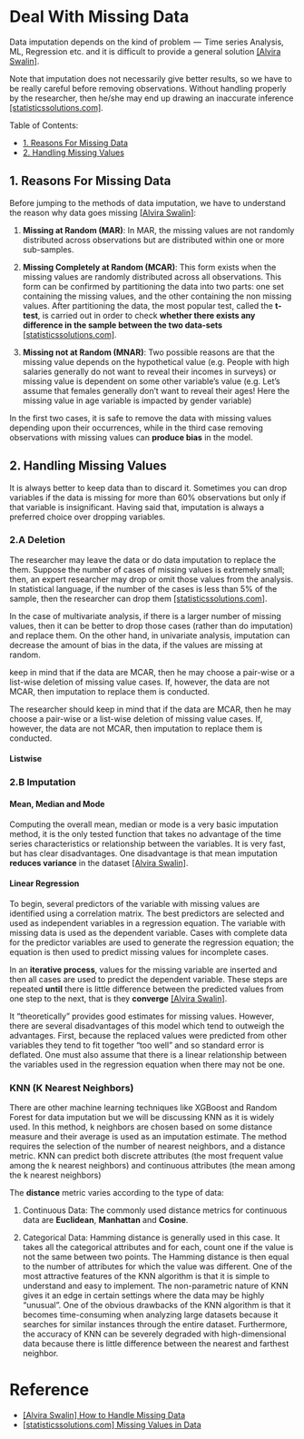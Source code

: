 # Deal With Missing Data

Data imputation depends on the kind of problem  —  Time series Analysis, ML, Regression etc. and it is difficult to provide a general solution [[Alvira Swalin]][How to Handle Missing Data].

Note that imputation does not necessarily give better results, so we have to be really careful before removing observations. Without handling properly by the researcher, then he/she may end up drawing an inaccurate inference [[statisticssolutions.com]][Missing Values in Data].

Table of Contents:

* [1. Reasons For Missing Data](https://github.com/HsiangHung/Machine_Learning_Note/tree/master/ML_fundamentals/Missing_Data#1-reasons-for-missing-data)
* [2. Handling Missing Values](https://github.com/HsiangHung/Machine_Learning_Note/tree/master/ML_fundamentals/Missing_Data#2-handling-missing-values)



## 1. Reasons For Missing Data

Before jumping to the methods of data imputation, we have to understand the reason why data goes missing [[Alvira Swalin]][How to Handle Missing Data]:


1. **Missing at Random (MAR)**: In MAR, the missing values are not randomly distributed across observations but are distributed within one or more sub-samples.

2. **Missing Completely at Random (MCAR)**: This form exists when the missing values are randomly distributed across all observations.  This form can be confirmed by partitioning the data into two parts: one set containing the missing values, and the other containing the non missing values.  After partitioning the data, the most popular test, called the **t-test**, is carried out in order to check **whether there exists any difference in the sample between the two data-sets** [[statisticssolutions.com]][Missing Values in Data].


3. **Missing not at Random (MNAR)**: Two possible reasons are that the missing value depends on the hypothetical value (e.g. People with high salaries generally do not want to reveal their incomes in surveys) or missing value is dependent on some other variable’s value (e.g. Let’s assume that females generally don’t want to reveal their ages! Here the missing value in age variable is impacted by gender variable)

In the first two cases, it is safe to remove the data with missing values depending upon their occurrences, while in the third case removing observations with missing values can **produce bias** in the model.


## 2. Handling Missing Values

It is always better to keep data than to discard it. Sometimes you can drop variables if the data is missing for more than 60% observations but only if that variable is insignificant. Having said that, imputation is always a preferred choice over dropping variables.

### 2.A Deletion

The researcher may leave the data or do data imputation to replace the them.  Suppose the number of cases of missing values is extremely small; then, an expert researcher may drop or omit those values from the analysis.  In statistical language, if the number of the cases is less than 5% of the sample, then the researcher can drop them [[statisticssolutions.com]][Missing Values in Data].


In the case of multivariate analysis, if there is a larger number of missing values, then it can be better to drop those cases (rather than do imputation) and replace them.  On the other hand, in univariate analysis, imputation can decrease the amount of bias in the data, if the values are missing at random.

keep in mind that if the data are MCAR, then he may choose a pair-wise or a list-wise deletion of missing value cases.  If, however, the data are not MCAR, then imputation to replace them is conducted.

The researcher should keep in mind that if the data are MCAR, then he may choose a pair-wise or a list-wise deletion of missing value cases.  If, however, the data are not MCAR, then imputation to replace them is conducted.

#### Listwise


### 2.B Imputation

#### Mean, Median and Mode

Computing the overall mean, median or mode is a very basic imputation method, it is the only tested function that takes no advantage of the time series characteristics or relationship between the variables. It is very fast, but has clear disadvantages. One disadvantage is that mean imputation **reduces variance** in the dataset [[Alvira Swalin]][How to Handle Missing Data].


#### Linear Regression

To begin, several predictors of the variable with missing values are identified using a correlation matrix. The best predictors are selected and used as independent variables in a regression equation. The variable with missing data is used as the dependent variable. Cases with complete data for the predictor variables are used to generate the regression equation; the equation is then used to predict missing values for incomplete cases. 

In an **iterative process**, values for the missing variable are inserted and then all cases are used to predict the dependent variable. These steps are repeated **until** there is little difference between the predicted values from one step to the next, that is they **converge** [[Alvira Swalin]][How to Handle Missing Data].

It “theoretically” provides good estimates for missing values. However, there are several disadvantages of this model which tend to outweigh the advantages. First, because the replaced values were predicted from other variables they tend to fit together “too well” and so standard error is deflated. One must also assume that there is a linear relationship between the variables used in the regression equation when there may not be one.

### KNN (K Nearest Neighbors)

There are other machine learning techniques like XGBoost and Random Forest for data imputation but we will be discussing KNN as it is widely used. In this method, k neighbors are chosen based on some distance measure and their average is used as an imputation estimate. The method requires the selection of the number of nearest neighbors, and a distance metric. KNN can predict both discrete attributes (the most frequent value among the k nearest neighbors) and continuous attributes (the mean among the k nearest neighbors)

The **distance** metric varies according to the type of data:

1. Continuous Data: The commonly used distance metrics for continuous data are **Euclidean**, **Manhattan** and **Cosine**.

2. Categorical Data: Hamming distance is generally used in this case. It takes all the categorical attributes and for each, count one if the value is not the same between two points. The Hamming distance is then equal to the number of attributes for which the value was different.
One of the most attractive features of the KNN algorithm is that it is simple to understand and easy to implement. The non-parametric nature of KNN gives it an edge in certain settings where the data may be highly “unusual”.
One of the obvious drawbacks of the KNN algorithm is that it becomes time-consuming when analyzing large datasets because it searches for similar instances through the entire dataset. Furthermore, the accuracy of KNN can be severely degraded with high-dimensional data because there is little difference between the nearest and farthest neighbor.



# Reference

* [How to Handle Missing Data]: https://towardsdatascience.com/how-to-handle-missing-data-8646b18db0d4
[[Alvira Swalin] How to Handle Missing Data](https://towardsdatascience.com/how-to-handle-missing-data-8646b18db0d4)
* [Missing Values in Data]: http://www.statisticssolutions.com/missing-values-in-data/
[[statisticssolutions.com] Missing Values in Data](http://www.statisticssolutions.com/missing-values-in-data/)

    

